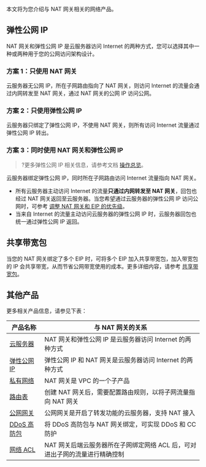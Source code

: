 本文将为您介绍与 NAT 网关相关的网络产品。
## 弹性公网 IP
NAT 网关和弹性公网 IP 是云服务器访问 Internet 的两种方式，您可以选择其中一种或两种用于您的公网访问架构设计。

### 方案 1：只使用 NAT 网关
云服务器无公网 IP，所在子网路由指向了 NAT 网关，则访问 Internet 的流量会通过内网转发至 NAT 网关，通过 NAT 网关的公网 IP 访问公网。

### 方案 2：只使用弹性公网 IP
云服务器只绑定了弹性公网 IP，不使用 NAT 网关，则所有访问 Internet 流量通过弹性公网 IP 转出。

### 方案 3：同时使用 NAT 网关和弹性公网 IP
>?更多弹性公网 IP 相关信息，请参考文档 [操作总览](https://cloud.tencent.com/document/product/1199/63928)。
>
云服务器绑定弹性公网 IP，同时所在子网路由访问 Internet 流量指向 NAT 网关。
- 所有云服务器主动访问 Internet 的流量**只通过内网转发至 NAT 网关**，回包也经过 NAT 网关返回至云服务器。当您希望通过云服务器的弹性公网 IP 访问公网时，可参考 [调整 NAT 网关和 EIP 的优先级](https://cloud.tencent.com/document/product/552/30012)。
- 当来自 Internet 的流量主动访问云服务器的弹性公网 IP 时，云服务器回包也统一通过弹性公网 IP 返回。


## 共享带宽包
当您的 NAT 网关绑定了多个 EIP 时，可将多个 EIP 加入共享带宽包，加入带宽包的 IP 会共享带宽，从而节省公网带宽使用的成本。更多详细内容，请参考 [共享带宽包](https://cloud.tencent.com/document/product/684/15245)。

## 其他产品
更多相关产品信息，请参见下表：

| 产品名称 | 与 NAT 网关的关系 |
|---------|---------|
| [云服务器](https://cloud.tencent.com/document/product/213/495) | NAT 网关和弹性公网 IP 是云服务器访问 Internet 的两种方式 |
| [弹性公网 IP](https://cloud.tencent.com/document/product/215/11143)  | 弹性公网 IP 和 NAT 网关是云服务器访问 Internet 的两种方式 |
| [私有网络](https://cloud.tencent.com/document/product/215/535) | NAT 网关是 VPC 的一个子产品 |
| [路由表](https://cloud.tencent.com/document/product/215/4954) | 创建 NAT 网关后，需要配置路由规则，以将子网流量指向 NAT 网关 |
| [公网网关](https://cloud.tencent.com/document/product/215/11119) | 公网网关是开启了转发功能的云服务器，支持 NAT 接入 |
| [DDoS 高防包](https://cloud.tencent.com/document/product/297/15344) | 将 DDoS 高防包与 NAT 网关绑定，可实现 DDoS 和 CC 防护 |
| [网络 ACL](https://cloud.tencent.com/document/product/215/5132) |  NAT 网关后端云服务器所在子网绑定网络 ACL 后，可对进出子网的流量进行精确控制 |
